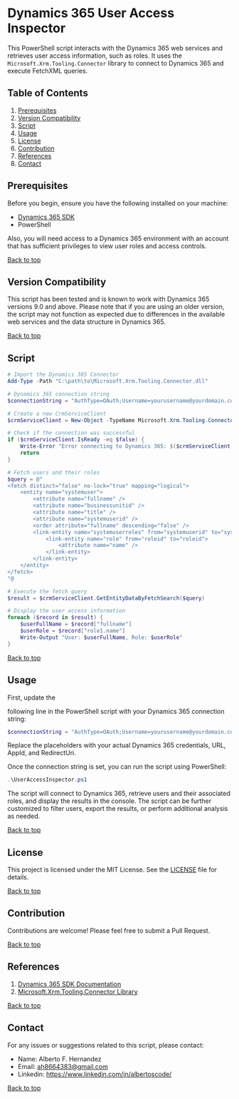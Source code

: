 # Dynamics 365 User Access Inspector

This PowerShell script interacts with the Dynamics 365 web services and retrieves user access information, such as roles. It uses the `Microsoft.Xrm.Tooling.Connector` library to connect to Dynamics 365 and execute FetchXML queries.

## Table of Contents
1. [Prerequisites](#prerequisites)
2. [Version Compatibility](#version-compatibility)
3. [Script](#script)
4. [Usage](#usage)
5. [License](#license)
6. [Contribution](#contribution)
7. [References](#references)
8. [Contact](#contact)

## Prerequisites <a name="prerequisites"></a>

Before you begin, ensure you have the following installed on your machine:

- [Dynamics 365 SDK](https://docs.microsoft.com/en-us/dynamics365/customerengagement/on-premises/developer/download-tools-nuget)
- PowerShell

Also, you will need access to a Dynamics 365 environment with an account that has sufficient privileges to view user roles and access controls.

[Back to top](#dynamics-365-user-access-inspector)

## Version Compatibility <a name="version-compatibility"></a>

This script has been tested and is known to work with Dynamics 365 versions 9.0 and above. Please note that if you are using an older version, the script may not function as expected due to differences in the available web services and the data structure in Dynamics 365.

[Back to top](#dynamics-365-user-access-inspector)

## Script <a name="script"></a>

```powershell
# Import the Dynamics 365 Connector
Add-Type -Path "C:\path\to\Microsoft.Xrm.Tooling.Connector.dll"

# Dynamics 365 connection string
$connectionString = "AuthType=OAuth;Username=yourusername@yourdomain.com; Password=yourpassword;Url=https://yourorg.crm.dynamics.com;AppId=yourappid; RedirectUri=yourappredirecturi;"

# Create a new CrmServiceClient
$crmServiceClient = New-Object -TypeName Microsoft.Xrm.Tooling.Connector.CrmServiceClient -ArgumentList $connectionString

# Check if the connection was successful
if ($crmServiceClient.IsReady -eq $false) {
    Write-Error "Error connecting to Dynamics 365: $($crmServiceClient.LastCrmError)"
    return
}

# Fetch users and their roles
$query = @"
<fetch distinct="false" no-lock="true" mapping="logical">
    <entity name="systemuser">
        <attribute name="fullname" />
        <attribute name="businessunitid" />
        <attribute name="title" />
        <attribute name="systemuserid" />
        <order attribute="fullname" descending="false" />
        <link-entity name="systemuserroles" from="systemuserid" to="systemuserid">
            <link-entity name="role" from="roleid" to="roleid">
                <attribute name="name" />
            </link-entity>
        </link-entity>
    </entity>
</fetch>
"@

# Execute the fetch query
$result = $crmServiceClient.GetEntityDataByFetchSearch($query)

# Display the user access information
foreach ($record in $result) {
    $userFullName = $record["fullname"]
    $userRole = $record["role1.name"]
    Write-Output "User: $userFullName, Role: $userRole"
}
```

[Back to top](#dynamics-365-user-access-inspector)

## Usage <a name="usage"></a>

First, update the

 following line in the PowerShell script with your Dynamics 365 connection string:

```powershell
$connectionString = "AuthType=OAuth;Username=yourusername@yourdomain.com; Password=yourpassword;Url=https://yourorg.crm.dynamics.com;AppId=yourappid; RedirectUri=yourappredirecturi;"
```

Replace the placeholders with your actual Dynamics 365 credentials, URL, AppId, and RedirectUri.

Once the connection string is set, you can run the script using PowerShell:

```powershell
.\UserAccessInspector.ps1
```

The script will connect to Dynamics 365, retrieve users and their associated roles, and display the results in the console. The script can be further customized to filter users, export the results, or perform additional analysis as needed.

[Back to top](#dynamics-365-user-access-inspector)

## License <a name="license"></a>

This project is licensed under the MIT License. See the [LICENSE](License.txt) file for details.

[Back to top](#dynamics-365-user-access-inspector)

## Contribution <a name="contribution"></a>

Contributions are welcome! Please feel free to submit a Pull Request.

[Back to top](#dynamics-365-user-access-inspector)

## References <a name="references"></a>

1. [Dynamics 365 SDK Documentation](https://docs.microsoft.com/en-us/dynamics365/customerengagement/on-premises/developer/download-tools-nuget)
2. [Microsoft.Xrm.Tooling.Connector Library](https://docs.microsoft.com/en-us/dotnet/api/microsoft.xrm.tooling.connector.crmserviceclient?view=dynamics-general-ce-9)

[Back to top](#dynamics-365-user-access-inspector)

## Contact <a name="contact"></a>

For any issues or suggestions related to this script, please contact:

- Name: Alberto F. Hernandez
- Email: ah8664383@gmail.com
- Linkedin: https://www.linkedin.com/in/albertoscode/

[Back to top](#dynamics-365-user-access-inspector)

